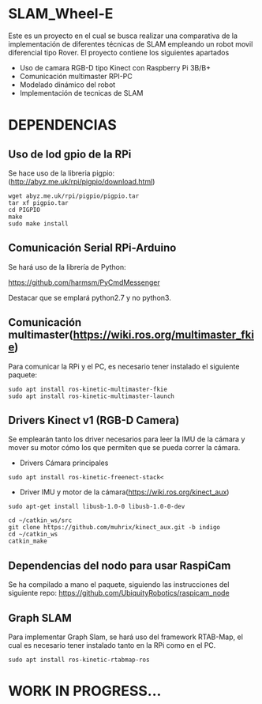# SLAM_Wheel-E
Este es un proyecto en el cual se busca realizar una comparativa de la implementación de diferentes técnicas de SLAM empleando un robot movil diferencial tipo Rover.
El proyecto contiene los siguientes apartados

 - Uso de camara RGB-D tipo Kinect con Raspberry Pi 3B/B+
 - Comunicación multimaster RPI-PC
 - Modelado dinámico del robot
 - Implementación de tecnicas de SLAM

# DEPENDENCIAS
## Uso de lod gpio de la RPi
Se hace uso de la libreria pigpio:(http://abyz.me.uk/rpi/pigpio/download.html)

```
wget abyz.me.uk/rpi/pigpio/pigpio.tar
tar xf pigpio.tar
cd PIGPIO
make
sudo make install
```

## Comunicación Serial RPi-Arduino
Se hará uso de la librería de Python:

https://github.com/harmsm/PyCmdMessenger

Destacar que se emplará python2.7 y no python3.

## Comunicación multimaster(https://wiki.ros.org/multimaster_fkie)
Para comunicar la RPi y el PC, es necesario tener instalado el siguiente paquete:

```
sudo apt install ros-kinetic-multimaster-fkie
sudo apt install ros-kinetic-multimaster-launch
```

## Drivers Kinect v1 (RGB-D Camera)
Se emplearán tanto los driver necesarios para leer la IMU de la cámara y mover su motor cómo los que permiten que se pueda correr la cámara.

 - Drivers Cámara principales
```
sudo apt install ros-kinetic-freenect-stack<
```

 - Driver IMU y motor de la cámara(https://wiki.ros.org/kinect_aux)
```
sudo apt-get install libusb-1.0-0 libusb-1.0-0-dev
```
```
cd ~/catkin_ws/src
git clone https://github.com/muhrix/kinect_aux.git -b indigo
cd ~/catkin_ws
catkin_make
```

## Dependencias del nodo para usar RaspiCam
Se ha compilado a mano el paquete, siguiendo las instrucciones del siguiente repo:
https://github.com/UbiquityRobotics/raspicam_node
## Graph SLAM
Para implementar Graph Slam, se hará uso del framework RTAB-Map, el cual es necesario tener instalado tanto en la RPi como en el PC.
```
sudo apt install ros-kinetic-rtabmap-ros 
```
# WORK IN PROGRESS...

